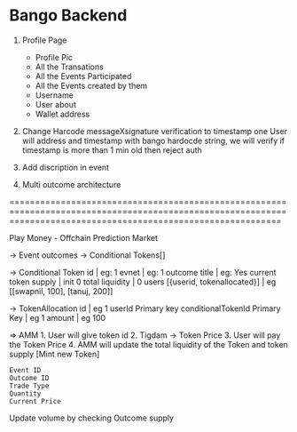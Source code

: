 # Bango Backend


1. Profile Page
    - Profile Pic
    - All the Transations 
    - All the Events Participated 
    - All the Events created by them 
    - Username 
    - User about 
    - Wallet address 

2. Change Harcode messageXsignature verification to timestamp one 
   User will address and timestamp with bango hardocde string, we will verify if timestamp is more than 1 min old then reject auth



3. Add discription in event
4. Multi outcome architecture


=================================================================================================================================================================


Play Money - Offchain Prediction Market 

-> Event 
    outcomes -> Conditional Tokens[]


-> Conditional Token
    id | eg: 1
    evnet | eg: 1
    outcome title | eg: Yes
    current token supply | init 0
    total liquidity | 0 
    users [{userid, tokenallocated}] | eg [[swapnil, 100], [tanuj, 200]]

-> TokenAllocation 
    id | eg 1 
    userId Primary key
    conditionalTokenId Primary Key | eg 1
    amount | eg 100




=> AMM
    1. User will give token id 
    2. Tigdam -> Token Price
    3. User will pay the Token Price 
    4. AMM will update the total liquidity of the Token and token supply [Mint new Token]

    Event ID
    Outcome ID
    Trade Type
    Quantity 
    Current Price


Update volume by checking Outcome supply
